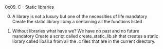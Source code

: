 0x09. C - Static libraries

0. A library is not a luxury but one of the necessities of life
mandatory
Create the static library libmy.a containing all the functions listed

1. Without libraries what have we? We have no past and no future
mandatory
Create a script called create_static_lib.sh that creates a static library called liball.a from all the .c files that are in the current directory.
